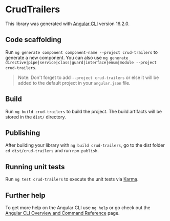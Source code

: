 # CrudTrailers

This library was generated with [Angular CLI](https://github.com/angular/angular-cli) version 16.2.0.

## Code scaffolding

Run `ng generate component component-name --project crud-trailers` to generate a new component. You can also use `ng generate directive|pipe|service|class|guard|interface|enum|module --project crud-trailers`.
> Note: Don't forget to add `--project crud-trailers` or else it will be added to the default project in your `angular.json` file. 

## Build

Run `ng build crud-trailers` to build the project. The build artifacts will be stored in the `dist/` directory.

## Publishing

After building your library with `ng build crud-trailers`, go to the dist folder `cd dist/crud-trailers` and run `npm publish`.

## Running unit tests

Run `ng test crud-trailers` to execute the unit tests via [Karma](https://karma-runner.github.io).

## Further help

To get more help on the Angular CLI use `ng help` or go check out the [Angular CLI Overview and Command Reference](https://angular.io/cli) page.
